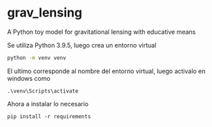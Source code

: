 # grav_lensing
A Python toy model for gravitational lensing with educative means

Se utiliza Python 3.9.5, luego crea un entorno virtual
```bash
python -m venv venv
```

El ultimo corresponde al nombre del entorno virtual, luego activalo en windows como

```
.\venv\Scripts\activate
```

Ahora a instalar lo necesario
```
pip install -r requirements
```
